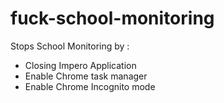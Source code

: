 # fuck-school-monitoring

Stops School Monitoring by : 

- Closing Impero Application
- Enable Chrome task manager
- Enable Chrome Incognito mode
